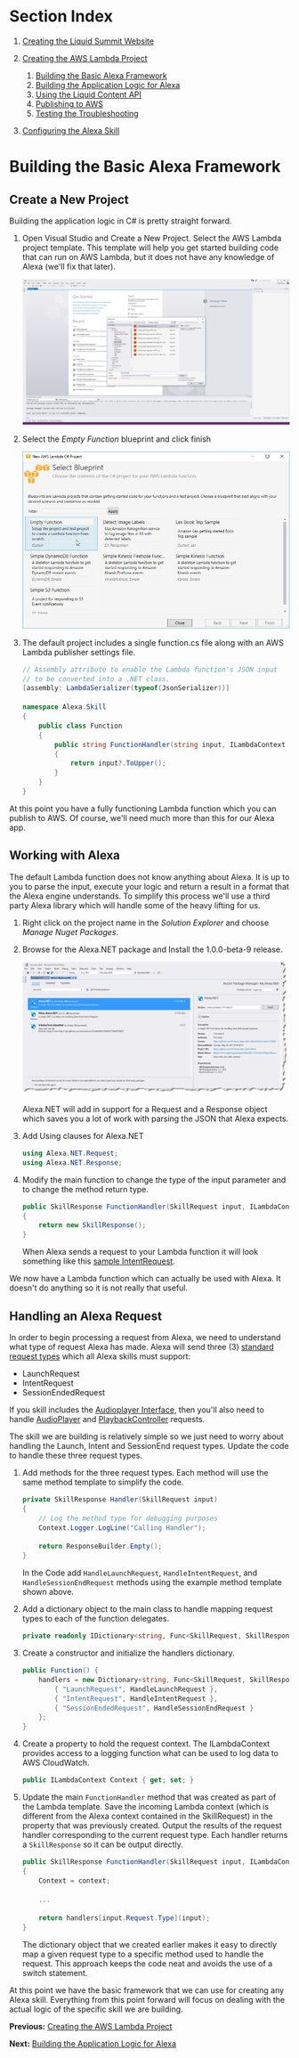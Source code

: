 # Section Index
1. [Creating the Liquid Summit Website](1_Setup_Liquid_Content.md)
2. [Creating the AWS Lambda Project](2_Create_AWS_Lambda_Project.md)

   1. [Building the Basic Alexa Framework](2-1_Create_Basic_Framework.md)
   2. [Building the Application Logic for Alexa](2-2_Create_Application_Logic.md)
   3. [Using the Liquid Content API](2-3_Use_Liquid_Content_API.md)
   4. [Publishing to AWS](2-4_Publishing_Lambda.md)
   5. [Testing the Troubleshooting](2-5_Testing_Lambda_Function.md)

3. [Configuring the Alexa Skill](3_Configure_Alexa_Skill.md)

# Building the Basic Alexa Framework
## Create a New Project

Building the application logic in C# is pretty straight forward.

1. Open Visual Studio and Create a New Project. Select the AWS Lambda project template. This template will help you get started building code that can run on AWS Lambda, but it does not have any knowledge of Alexa (we'll fix that later).

   ![Create New Project](images/code_new-project.png)

2. Select the _Empty Function_ blueprint and click finish

   ![Create Empty Function](images/code_empty-function.png)

3. The default project includes a single function.cs file along with an AWS Lambda publisher settings file.

    ```C#
    // Assembly attribute to enable the Lambda function's JSON input
    // to be converted into a .NET class.
    [assembly: LambdaSerializer(typeof(JsonSerializer))]

    namespace Alexa.Skill
    {
        public class Function
        {
            public string FunctionHandler(string input, ILambdaContext context)
            {
                return input?.ToUpper();
            }
        }
    }
    ```

At this point you have a fully functioning Lambda function which you can publish to AWS. Of course, we'll need much more than this for our Alexa app.

## Working with Alexa
The default Lambda function does not know anything about Alexa. It is up to you to parse the input, execute your logic and return a result in a format that the Alexa engine understands. To simplify this process we'll use a third party Alexa library which will handle some of the heavy lifting for us.

1. Right click on the project name in the _Solution Explorer_ and choose _Manage Nuget Packages_.
2. Browse for the Alexa.NET package and Install the 1.0.0-beta-9 release.
   
   ![Install Alexa.NET Nuget Package](images/code_nuget-alexa.png)

   Alexa.NET will add in support for a Request and a Response object which saves you a lot of work with parsing the JSON that Alexa expects.

3. Add Using clauses for Alexa.NET

    ```C#
    using Alexa.NET.Request;
    using Alexa.NET.Response;
    ```
4. Modify the main function to change the type of the input parameter and to change the method return type.

    ```c#
    public SkillResponse FunctionHandler(SkillRequest input, ILambdaContext context)
    {
        return new SkillResponse();
    }
    ```

   When Alexa sends a request to your Lambda function it will look something like this [sample IntentRequest](/src/Lambda.Sample.GetSpeaker.json). 
   
We now have a Lambda function which can actually be used with Alexa. It doesn't do anything so it is not really that useful.

## Handling an Alexa Request

In order to begin processing a request from Alexa, we need to understand what type of request Alexa has made. Alexa will send three (3) [standard request types](https://developer.amazon.com/public/solutions/alexa/alexa-skills-kit/docs/handling-requests-sent-by-alexa#types-of-requests-sent-by-alexa) which all Alexa skills must support: 
* LaunchRequest
* IntentRequest
* SessionEndedRequest

If you skill includes the [Audioplayer Interface](https://developer.amazon.com/public/solutions/alexa/alexa-skills-kit/docs/custom-audioplayer-interface-reference), then you'll also need to handle [AudioPlayer](https://developer.amazon.com/public/solutions/alexa/alexa-skills-kit/docs/custom-audioplayer-interface-reference#requests) and [PlaybackController](https://developer.amazon.com/public/solutions/alexa/alexa-skills-kit/docs/custom-playbackcontroller-interface-reference#requests) requests.

The skill we are building is relatively simple so we just need to worry about handling the Launch, Intent and SessionEnd request types. Update the code to handle these three request types.

1. Add methods for the three request types. Each method will use the same method template to simplify the code.

    ```C#
    private SkillResponse Handler(SkillRequest input)
    {
        // Log the method type for debugging purposes
        Context.Logger.LogLine("Calling Handler");
    
        return ResponseBuilder.Empty();
    }
    ```

    In the Code add `HandleLaunchRequest`, `HandleIntentRequest`, and `HandleSessionEndRequest` methods using the example method template shown above.

2. Add a dictionary object to the main class to handle mapping request types to each of the function delegates.

    ```C#
    private readonly IDictionary<string, Func<SkillRequest, SkillResponse>> handlers;
    ```

3. Create a constructor and initialize the handlers dictionary.

    ```C#
    public Function() {
        handlers = new Dictionary<string, Func<SkillRequest, SkillResponse>>() {
            { "LaunchRequest", HandleLaunchRequest },
            { "IntentRequest", HandleIntentRequest },
            { "SessionEndedRequest", HandleSessionEndRequest }
        };
    }
    ```

4. Create a property to hold the request context. The ILambdaContext provides access to a logging function what can be used to log data to AWS CloudWatch.

    ```C#
    public ILambdaContext Context { get; set; }
    ```

5. Update the main `FunctionHandler` method that was created as part of the Lambda template. Save the incoming Lambda context (which is different from the Alexa context contained in the SkillRequest) in the property that was previously created. Output the results of the request handler corresponding to the current request type. Each handler returns a `SkillResponse` so it can be output directly. 

    ```C#
    public SkillResponse FunctionHandler(SkillRequest input, ILambdaContext context)
    {
        Context = context;

        ...

        return handlers[input.Request.Type](input);
    }
    ```

   The dictionary object that we created earlier makes it easy to directly map a given request type to a specific method used to handle the request. This approach keeps the code neat and avoids the use of a switch statement.


At this point we have the basic framework that we can use for creating any Alexa skill. Everything from this point forward will focus on dealing with the actual logic of the specific skill we are building.

**Previous:** [Creating the AWS Lambda Project](2_Create_AWS_Lambda_Project.md)

**Next:** [Building the Application Logic for Alexa](2-2_Create_Application_Logic.md)